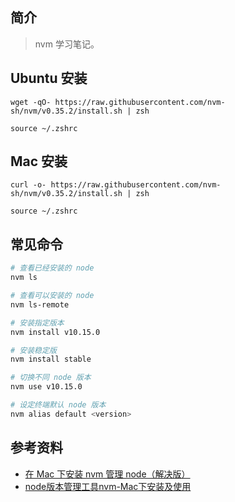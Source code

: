## 简介

> nvm 学习笔记。

## Ubuntu 安装

```text
wget -qO- https://raw.githubusercontent.com/nvm-sh/nvm/v0.35.2/install.sh | zsh

source ~/.zshrc
```

## Mac 安装

```text
curl -o- https://raw.githubusercontent.com/nvm-sh/nvm/v0.35.2/install.sh | zsh

source ~/.zshrc
```

## 常见命令

```sh
# 查看已经安装的 node
nvm ls

# 查看可以安装的 node
nvm ls-remote

# 安装指定版本
nvm install v10.15.0

# 安装稳定版
nvm install stable

# 切换不同 node 版本
nvm use v10.15.0

# 设定终端默认 node 版本
nvm alias default <version>
```

## 参考资料

- [在 Mac 下安装 nvm 管理 node（解决版）](https://segmentfault.com/a/1190000017391932)
- [node版本管理工具nvm-Mac下安装及使用](https://segmentfault.com/a/1190000004404505)

